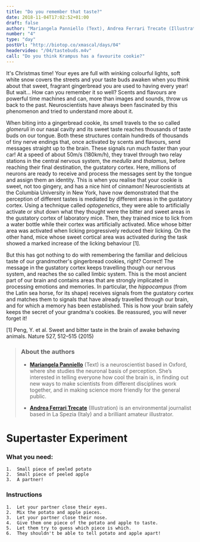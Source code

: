 ```yaml
---
title: "Do you remember that taste?"
date: 2018-11-04T17:02:52+01:00
draft: false
author: "Mariangela Panniello (Text), Andrea Ferrari Trecate (Illustration)"
number: "4"
type: "day"
postUrl: "http://biotop.co/xmascal/days/04"
headervideo: "/04/tastebuds.m4v"
call: "Do you think Krampus has a favourite cookie?"
---
```

It's Christmas time! Your eyes are full with winking colourful lights, soft white snow covers the streets and your taste buds awaken when you think about that sweet, fragrant gingerbread you are used to having every year! But wait... How can you remember it so well?
Scents and flavours are powerful time machines and can, more than images and sounds, throw us back to the past. Neuroscientists have always been fascinated by this phenomenon and tried to understand more about it.

When biting into a gingerbread cookie, its smell travels to the so called *glomeruli* in our nasal cavity and its sweet taste reaches thousands of taste buds on our tongue. Both these structures contain hundreds of thousands of tiny nerve endings that, once activated by scents and flavours, send messages straight up to the brain. These signals run much faster than your car! At a speed of about 50m/s (180km/h), they travel through two relay stations in the central nervous system, the *medulla* and *thalamus*, before reaching their final destination, the gustatory cortex. Here, millions of neurons are ready to receive and process the messages sent by the tongue and assign them an identity. This is when you realise that your cookie is sweet, not too gingery, and has a nice hint of cinnamon! Neuroscientists at the Columbia University in New York, have now demonstrated that the perception of different tastes is mediated by different areas in the gustatory cortex. Using a technique called *optogenetics*, they were able to artificially activate or shut down what they thought were the bitter and sweet areas in the gustatory cortex of laboratory mice. Then, they trained mice to lick from a water bottle while their cortex was artificially activated. Mice whose bitter area was activated when licking progressively reduced their licking. On the other hand, mice whose sweet cortical area was activated during the task showed a marked increase of the licking behaviour [1].

But this has got nothing to do with remembering the familiar and delicious taste of our grandmother's gingerbread cookies, right? Correct! The message in the gustatory cortex keeps travelling though our nervous system, and reaches the so called limbic system. This is the most ancient part of our brain and contains areas that are strongly implicated in processing emotions and memories. In particular, the *hippocampus* (from the Latin sea horse, for its shape) receives signals from the gustatory cortex and matches them to signals that have already travelled through our brain, and for which a memory has been established. This is how your brain safely keeps the secret of your grandma's cookies. Be reassured, you will never forget it!

[1] Peng, Y. et al. Sweet and bitter taste in the brain of awake behaving animals. Nature 527, 512–515 (2015)

> ### About the authors
> - **[Mariangela Panniello](http://biotop.co/person/mariangela-panniello/)** (Text) is a neuroscientist based in Oxford, where she studies the neuronal basis of perception. She’s interested in telling everyone how cool the brain is, in finding out new ways to make scientists from different disciplines work together, and in making science more friendly for the general public.
>
> - **[Andrea Ferrari Trecate](https://www.linkedin.com/in/andrea-ferrari-trecate-ba1a42b1/?originalSubdomain=it)** (Illustration) is an environmental journalist based in La Spezia (Italy) and a brilliant amateur illustrator.

<!--more-->

# Supertaster Experiment

### What you need:
    1.  Small piece of peeled potato
    2.  Small piece of peeled apple
    3.  A partner!
    
### Instructions
    1.  Let your partner close their eyes.
    2.  Mix the potato and apple pieces.
    3.  Let your partner close their nose.
    4.  Give them one piece of the potato and apple to taste.
    5.  Let them try to guess which piece is which.
    6.  They shouldn't be able to tell potato and apple apart!
